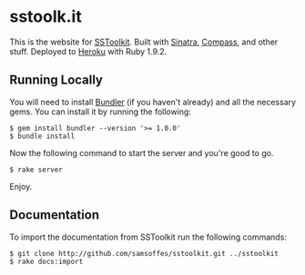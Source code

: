 # sstoolk.it

This is the website for [SSToolkit](http://github.com/samsoffes/sstoolkit). Built with [Sinatra](http://github.com/sinatra/sinatra), [Compass](http://github.com/chriseppstein/compass), and other stuff. Deployed to [Heroku](http://heroku.com) with Ruby 1.9.2.

## Running Locally

You will need to install [Bundler](http://gembundler.com) (if you haven't already) and all the necessary gems. You can install it by running the following:

    $ gem install bundler --version '>= 1.0.0'
    $ bundle install

Now the following command to start the server and you're good to go.

    $ rake server

Enjoy.

## Documentation

To import the documentation from SSToolkit run the following commands:

    $ git clone http://github.com/samsoffes/sstoolkit.git ../sstoolkit
    $ rake docs:import
